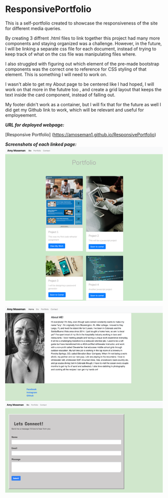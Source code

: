 # ResponsivePortfolio

This is a self-portfolio created to showcase the responsiveness of the site for different media queries.

By creating 3 diffrent .html files to link together this project had many more components and staying organized was a challenge. However, in the future, I will be linking a separate css file for each document, instead of trying to keep track of what on the css file was manipulating files where.

I also struggled with figuring out which element of the pre-made bootstrap components was the correct one to reference for CSS styling of that element. This is something I will need to work on.

I wasn't able to get my About page to be centered like I had hoped, I will work on that more in the fututre too , and create a grid layout that keeps the text inside the card component, instead of falling out.

My footer didn't work as a container, but I will fix that for the future as well I did get my Github link to work, which will be relevant and useful for employeement.

**_URL for deployed webpage:_**

[Responsive Portfolio] (https://amoseman1.github.io/ResponsivePortfolio)

**_Screenshots of each linked page:_**
<img src="assets/_Users_amymoseman_Desktop_Class_Homework_ResponsivePortfolio_portfolio.html.png"/>

<img src="assets/Screen Shot 2020-10-04 at 8.26.28 PM.png"/>

<img src="assets/Screen Shot 2020-10-04 at 8.26.52 PM.png"/>
